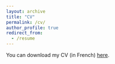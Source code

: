 ```yaml
---
layout: archive
title: "CV"
permalink: /cv/
author_profile: true
redirect_from:
  - /resume
---
```


You can download my CV (in French) [here](myCVfrench.pdf).
